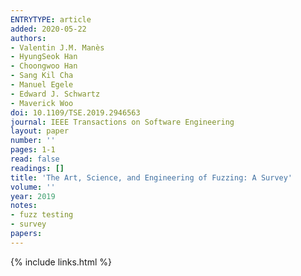 ```yaml
---
ENTRYTYPE: article
added: 2020-05-22
authors:
- Valentin J.M. Manès
- HyungSeok Han
- Choongwoo Han
- Sang Kil Cha
- Manuel Egele
- Edward J. Schwartz
- Maverick Woo
doi: 10.1109/TSE.2019.2946563
journal: IEEE Transactions on Software Engineering
layout: paper
number: ''
pages: 1-1
read: false
readings: []
title: 'The Art, Science, and Engineering of Fuzzing: A Survey'
volume: ''
year: 2019
notes:
- fuzz testing
- survey
papers:
---
```

{% include links.html %}
